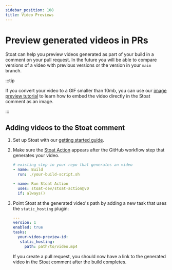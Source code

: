 ```yaml
---
sidebar_position: 108
title: Video Previews
---
```


# Preview generated videos in PRs

Stoat can help you preview videos generated as part of your build in a comment on your pull request. In the future you
will be able to compare versions of a video with previous versions or the version in your `main` branch.

:::tip

If you convert your video to a GIF smaller than 10mb, you can use our [image preview tutorial](./preview-images) 
to learn how to embed the video directly in the Stoat comment as an image.

:::

## Adding videos to the Stoat comment

1. Set up Stoat with our [getting started guide](../installation).

2. Make sure the [Stoat Action](https://github.com/stoat-dev/stoat-action) appears after the GitHub workflow step that generates your video.

    ```yaml title=".github/workflows/your-workflow.yaml"
    # existing step in your repo that generates an video
    - name: Build
      run: ./your-build-script.sh

    - name: Run Stoat Action
      uses: stoat-dev/stoat-action@v0
      if: always()
    ```

3. Point Stoat at the generated video's path by adding a new task that uses the `static_hosting` plugin:

    ```yaml title=".stoat/config.yaml"
    ---
    version: 1
    enabled: true
    tasks:
      your-video-preview-id:
       static_hosting:
         path: path/to/video.mp4
    ```

   If you create a pull request, you should now have a link to the generated video in the Stoat comment after the build completes.

